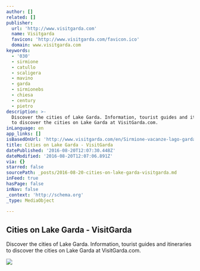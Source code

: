 ```yaml
---
author: []
related: []
publisher:
  url: 'http://www.visitgarda.com'
  name: Visitgarda
  favicon: 'http://www.visitgarda.com/favicon.ico'
  domain: www.visitgarda.com
keywords:
  - '030'
  - sirmione
  - catullo
  - scaligera
  - mavino
  - garda
  - sirmionebs
  - chiesa
  - century
  - pietro
description: >-
  Discover the cities of Lake Garda. Information, tourist guides and itineraries
  to discover the cities on Lake Garda at VisitGarda.com.
inLanguage: en
app_links: []
isBasedOnUrl: 'http://www.visitgarda.com/en/Sirmione-vacanze-lago-garda/'
title: Cities on Lake Garda - VisitGarda
datePublished: '2016-08-20T12:07:30.448Z'
dateModified: '2016-08-20T12:07:06.891Z'
via: {}
starred: false
sourcePath: _posts/2016-08-20-cities-on-lake-garda-visitgarda.md
inFeed: true
hasPage: false
inNav: false
_context: 'http://schema.org'
_type: MediaObject

---
```

<article style=""><h1>Cities on Lake Garda - VisitGarda</h1><p>Discover the cities of Lake Garda. Information, tourist guides and itineraries to discover the cities on Lake Garda at VisitGarda.com.</p><img src="http://www.visitgarda.com/upload/cms/330_x/logo_italiano.jpg" /></article>